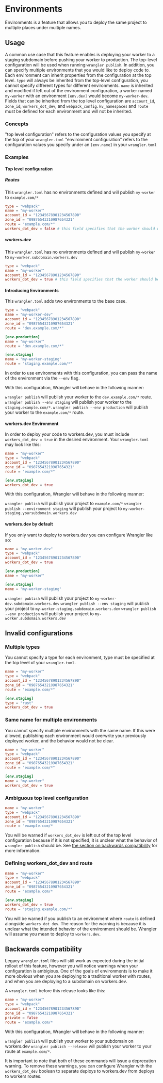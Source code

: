 # Environments

Environments is a feature that allows you to deploy the same project to multiple places under multiple names. 

## Usage

A common use case that this feature enables is deploying your worker to a staging subdomain before pushing your worker to production. The top-level configuration will be used when running `wrangler publish`. In addition, you can specify multiple environments that you would like to deploy code to. Each environment can inherit properties from the configuration at the top level. `type` will always be inherited from the top-level configuration, you cannot specify different types for different environments. `name` is inherited and modified if left out of the environment configuration, a worker named `my-worker` with an environment `[env.dev]` would become `my-worker-dev`. Fields that can be inherited from the top level configuration are `account_id`, `zone_id`, `workers_dot_dev`, and `webpack_config`. `kv_namespaces` and `route` must be defined for each environment and will not be inherited.

### Concepts

"top level configuration" refers to the configuration values you specify at the top of your `wrangler.toml`
"environment configuration" refers to the configuration values you specify under an `[env.name]` in your `wrangler.toml`

### Examples

#### Top level configuration

##### Routes

This `wrangler.toml` has no environments defined and will publish `my-worker` to `example.com/*`

```toml
type = "webpack"
name = "my-worker"
account_id = "12345678901234567890"
zone_id = "09876543210987654321"
route = "example.com/*"
workers_dot_dev = false # this field specifies that the worker should not be deployed to workers.dev
```

##### workers.dev

This `wrangler.toml` has no environments defined and will publish `my-worker` to `my-worker.subdomain.workers.dev`

```toml
type = "webpack"
name = "my-worker"
account_id = "12345678901234567890"
workers_dot_dev = true # this field specifies that the worker should be deployed to workers.dev
```

#### Introducing Environments

This `wrangler.toml` adds two environments to the base case.

```toml
type = "webpack"
name = "my-worker-dev"
account_id = "12345678901234567890"
zone_id = "09876543210987654321"
route = "dev.example.com/*"

[env.production]
name = "my-worker"
route = "dev.example.com/*"

[env.staging]
name = "my-worker-staging"
route = "staging.example.com/*"
```

In order to use environments with this configuration, you can pass the name of the environment via the `--env` flag.

With this configuration, Wrangler will behave in the following manner:

`wrangler publish` will publish your worker to the `dev.example.com/*` route.
`wrangler publish --env staging` will publish your worker to the `staging.example.com/*`.
`wrangler publish --env production` will publish your worker to the `example.com/*` route.

#### workers.dev Environment

In order to deploy your code to workers.dev, you must include `workers_dot_dev = true` in the desired environment. Your `wrangler.toml` may look like this:

```toml
name = "my-worker"
type = "webpack"
account_id = "12345678901234567890"
zone_id = "09876543210987654321"
route = "example.com/*"

[env.staging]
workers_dot_dev = true
```

With this configuration, Wrangler will behave in the following manner:

`wrangler publish` will publish your project to `example.com/*`
`wrangler publish --environment staging` will publish your project to `my-worker-staging.yoursubdomain.workers.dev`

#### workers.dev by default

If you only want to deploy to workers.dev you can configure Wrangler like so:

```toml
name = "my-worker-dev"
type = "webpack"
account_id = "12345678901234567890"
workers_dot_dev = true

[env.production]
name = "my-worker"

[env.staging]
name = "my-worker-staging"
```

`wrangler publish` will publish your project to `my-worker-dev.subdomain.workers.dev`
`wrangler publish --env staging` will publish your project to `my-worker-staging.subdomain.workers.dev`
`wrangler publish --env production` will publish your project to `my-worker.subdomain.workers.dev`

## Invalid configurations

### Multiple types

You cannot specify a type for each environment, type must be specified at the top level of your `wrangler.toml`.

```toml
name = "my-worker"
type = "webpack"
account_id = "12345678901234567890"
zone_id = "09876543210987654321"
route = "example.com/*"

[env.staging]
type = "rust"
workers_dot_dev = true
```

### Same name for multiple environments

You cannot specify multiple environments with the same name. If this were allowed, publishing each environment would overwrite your previously deployed worker, and the behavior would not be clear.

```toml
name = "my-worker"
type = "webpack"
account_id = "12345678901234567890"
zone_id = "09876543210987654321"
route = "example.com/*"

[env.staging]
name = "my-worker"
workers_dot_dev = true
```

### Ambiguous top level configuration

```toml
name = "my-worker"
type = "webpack"
account_id = "12345678901234567890"
zone_id = "09876543210987654321"
route = "example.com/*
```

You will be warned if `workers_dot_dev` is left out of the top level configuration because if it is not specified, it is unclear what the behavior of `wrangler publish` should be. See [the section on backwards compatibility](#Backwards-compatibility) for more information.

### Defining workers_dot_dev and route

```toml
name = "my-worker"
type = "webpack"
account_id = "12345678901234567890"
zone_id = "09876543210987654321"
route = "example.com/*

[env.staging]
workers_dot_dev = true
route = "staging.example.com/*"
```

You will be warned if you publish to an environment where `route` is defined alongside `workers_dot_dev`. The reason for the warning is because it is unclear what the intended behavior of the environment should be. Wrangler will assume you mean to deploy to `workers.dev`.

## Backwards compatibility

Legacy `wrangler.toml` files will still work as expected during the initial rollout of this feature, however you will notice warnings when your configuration is ambigious. One of the goals of environments is to make it more obvious when you are deploying to a traditional worker with routes, and when you are deploying to a subdomain on workers.dev.

A `wrangler.toml` before this release looks like this:

```toml
name = "my-worker"
type = "webpack"
account_id = "12345678901234567890"
zone_id = "09876543210987654321"
private = false
route = "example.com/*
```

With this configuration, Wrangler will behave in the following manner:

`wrangler publish` will publish your worker to your subdomain on workers.dev
`wrangler publish --release` will publish your worker to your route at `example.com/*`.

It is important to note that both of these commands will issue a deprecation warning. To remove these warnings, you can configure Wrangler with the `workers_dot_dev` boolean to separate deploys to workers.dev from deploys to workers routes.
